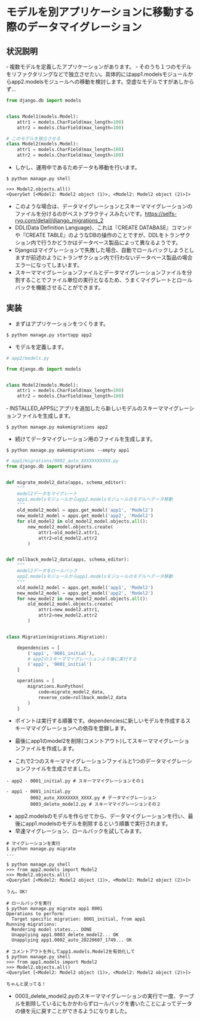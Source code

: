﻿# モデルを別アプリケーションに移動する際のデータマイグレーション

## 状況説明
‐ 複数モデルを定義したアプリケーションがあります。
‐ そのうち１つのモデルをリファクタリングなどで独立させたい。具体的にはapp1.modelsモジュールからapp2.modelsモジュールへの移動を検討します。空虚なモデルですがあしからず...

```python
from django.db import models


class Model1(models.Model):
    attr1 = models.CharField(max_length=100)
    attr2 = models.CharField(max_length=100)

# このモデルを独立させる
class Model2(models.Model):
    attr1 = models.CharField(max_length=100)
    attr2 = models.CharField(max_length=100)
```

- しかし、運用中であるためデータも移動を行います。
```
$ python manage.py shell

>>> Model2.objects.all()
<QuerySet [<Model2: Model2 object (1)>, <Model2: Model2 object (2)>]>
```

- このような場合は、データマイグレーションとスキーママイグレーションのファイルを分けるのがベストプラクティスみたいです。https://selfs-ryo.com/detail/django_migrations_2
- DDL(Data Definition Language)、これは『CREATE DATABASE』コマンドや『CREATE TABLE』のようなDBの操作のことですが、DDLをトランザクション内で行うかどうかはデータベース製品によって異なるようです。
- Djangoはマイグレーションで失敗した場合、自動でロールバックしようとしますが前述のようにトランザクション内で行わないデータベース製品の場合エラーになってしまいます。
- スキーママイグレーションファイルとデータマイグレーションファイルを分割することでファイル単位の実行となるため、うまくマイグレートとロールバックを機能させることができます。

## 実装
- まずはアプリケーションをつくります。
```
$ python manage.py startapp app2
```
- モデルを定義します。
```python
# app2/models.py

from django.db import models


class Model2(models.Model):
    attr1 = models.CharField(max_length=100)
    attr2 = models.CharField(max_length=100)
```

‐ INSTALLED_APPSにアプリを追加したら新しいモデルのスキーママイグレーションファイルを生成します。
```
$ python manage.py makemigrations app2
```
- 続けてデータマイグレーション用のファイルを生成します。
```
$ python manage.py makemigrations --empty app1
```
```python
# app1/migrations/0002_auto_XXXXXXXXXXX.py
from django.db import migrations


def migrate_model2_data(apps, schema_editor):
    """
    model2データをマイグレート
    app1.modelsモジュールからapp2.modelsモジュールのモデルへデータ移動
    """
    old_model2_model = apps.get_model('app1', 'Model2')
    new_model2_model = apps.get_model('app2', 'Model2')
    for old_model2 in old_model2_model.objects.all():
        new_model2_model.objects.create(
            attr1=old_model2.attr1,
            attr2=old_model2.attr2
        )


def rollback_model2_data(apps, schema_editor):
    """
    model2データをロールバック
    app2.modelsモジュールからapp1.modelsモジュールのモデルへデータ移動
    """
    old_model2_model = apps.get_model('app1', 'Model2')
    new_model2_model = apps.get_model('app2', 'Model2')
    for new_model2 in new_model2_model.objects.all():
        old_model2_model.objects.create(
            attr1=new_model2.attr1,
            attr2=new_model2.attr2
        )


class Migration(migrations.Migration):

    dependencies = [
        ('app1', '0001_initial'),
        # app2のスキーママイグレーションより後に実行する
        ('app2', '0001_initial')
    ]

    operations = [
        migrations.RunPython(
            code=migrate_model2_data,
            reverse_code=rollback_model2_data
        )
    ]
```
- ポイントは実行する順番です。dependenciesに新しいモデルを作成するスキーママイグレーションへの依存を登録します。

- 最後にapp1のmodel2を削除(コメントアウト)してスキーママイグレーションファイルを作成します。
- これで2つのスキーママイグレーションファイルと1つのデータマイグレーションファイルを生成させました。
```
- app2 - 0001_initial.py # スキーママイグレーションその１

- app1 - 0001_initial.py
         0002_auto_XXXXXXXX_XXXX.py # データマイグレーション
         0003_delete_model2.py # スキーママイグレーションその２
```
- app2.modelsのモデルを作らせてから、データマイグレーションを行い、最後にapp1.modelsのモデルを削除するという順番で実行されます。
- 早速マイグレーション、ロールバックを試してみます。

```
# マイグレーションを実行
$ python manage.py migrate
...

$ python manage.py shell
>>> from app2.models import Model2
>>> Model2.objects.all()
<QuerySet [<Model2: Model2 object (1)>, <Model2: Model2 object (2)>]>

うん。OK!

# ロールバックを実行
$ python manage.py migrate app1 0001
Operations to perform:
  Target specific migration: 0001_initial, from app1
Running migrations:
  Rendering model states... DONE
  Unapplying app1.0003_delete_model2... OK
  Unapplying app1.0002_auto_20220607_1749... OK

# コメントアウトを外してapp1.models.Model2を有効化して
$ python manage.py shell
>>> from app1.models import Model2
>>> Model2.objects.all()
<QuerySet [<Model2: Model2 object (1)>, <Model2: Model2 object (2)>]>

ちゃんと戻ってる！
```
- 0003_delete_model2.pyのスキーママイグレーションの実行で一度、テーブルを削除しているにもかかわらずロールバックを書いたことによってデータの値を元に戻すことができるようになりました。
